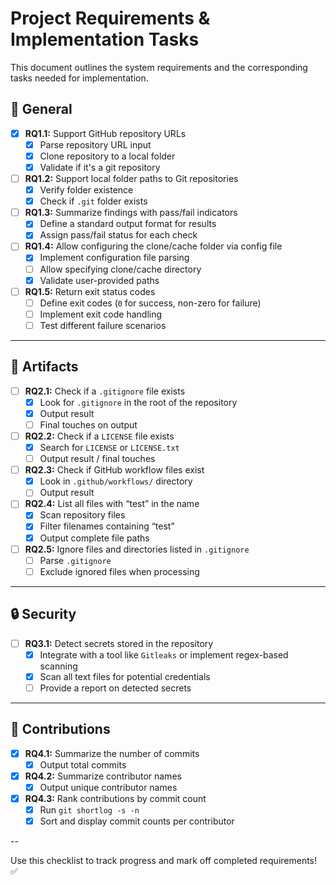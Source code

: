# Project Requirements & Implementation Tasks

This document outlines the system requirements and the corresponding tasks needed for implementation.

## 📌 General
- [x] **RQ1.1:** Support GitHub repository URLs  
  - [x] Parse repository URL input  
  - [x] Clone repository to a local folder  
  - [x] Validate if it's a git repository  

- [ ] **RQ1.2:** Support local folder paths to Git repositories  
  - [x] Verify folder existence  
  - [x] Check if `.git` folder exists  

- [ ] **RQ1.3:** Summarize findings with pass/fail indicators  
  - [x] Define a standard output format for results  
  - [x] Assign pass/fail status for each check  

- [ ] **RQ1.4:** Allow configuring the clone/cache folder via config file  
  - [x] Implement configuration file parsing  
  - [ ] Allow specifying clone/cache directory  
  - [x] Validate user-provided paths  

- [ ] **RQ1.5:** Return exit status codes  
  - [ ] Define exit codes (`0` for success, non-zero for failure)  
  - [ ] Implement exit code handling  
  - [ ] Test different failure scenarios  

---

## 📂 Artifacts
- [ ] **RQ2.1:** Check if a `.gitignore` file exists  
  - [x] Look for `.gitignore` in the root of the repository  
  - [x] Output result  
  - [ ] Final touches on output

- [ ] **RQ2.2:** Check if a `LICENSE` file exists  
  - [x] Search for `LICENSE` or `LICENSE.txt`  
  - [ ] Output result / final touches

- [ ] **RQ2.3:** Check if GitHub workflow files exist  
  - [x] Look in `.github/workflows/` directory  
  - [ ] Output result  

- [ ] **RQ2.4:** List all files with “test” in the name  
  - [x] Scan repository files  
  - [x] Filter filenames containing “test”  
  - [x] Output complete file paths  

- [ ] **RQ2.5:** Ignore files and directories listed in `.gitignore`  
  - [ ] Parse `.gitignore`  
  - [ ] Exclude ignored files when processing  

---

## 🔒 Security
- [ ] **RQ3.1:** Detect secrets stored in the repository  
  - [x] Integrate with a tool like `Gitleaks` or implement regex-based scanning  
  - [x] Scan all text files for potential credentials  
  - [ ] Provide a report on detected secrets  

---

## 👥 Contributions
- [x] **RQ4.1:** Summarize the number of commits   
  - [x] Output total commits  

- [x] **RQ4.2:** Summarize contributor names  
  - [x] Output unique contributor names  

- [x] **RQ4.3:** Rank contributions by commit count  
  - [x] Run `git shortlog -s -n`  
  - [x] Sort and display commit counts per contributor  

--

Use this checklist to track progress and mark off completed requirements! ✅  